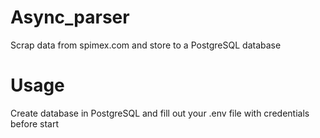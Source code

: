 # Async_parser
Scrap data from spimex.com and store to a PostgreSQL database

# Usage
Create database in PostgreSQL and fill out your .env 
file with credentials before start

